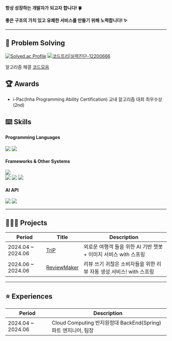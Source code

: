 
<!--
**haebyun/haebyun** is a ✨ _special_ ✨ repository because its `README.md` (this file) appears on your GitHub profile.

Here are some ideas to get you started:

- 🔭 I’m currently working on ...
- 🌱 I’m currently learning ...
- 👯 I’m looking to collaborate on ...
- 🤔 I’m looking for help with ...
- 💬 Ask me about ...
- 📫 How to reach me: ...
- 😄 Pronouns: ...
- ⚡ Fun fact: ...
-->

#### 항상 성장하는 개발자가 되고자 합니다! 🍀
#### 좋은 구조의 가치 있고 유쾌한 서비스를 만들기 위해 노력합니다! ✨

* * * 

## 🧩 Problem Solving 

[![Solved.ac Profile](http://mazassumnida.wtf/api/v2/generate_badge?boj=buynhg)](https://solved.ac/buynhg/)
[![코드트리|실력진단-12200666](https://banner.codetree.ai/v1/banner/12200666)](https://www.codetree.ai/profiles/12200666)

알고리즘 해결 [코드모음](https://github.com/haebyun/problem_solving)

## 🏆 Awards
* i-Pac(Inha Programming Ability Certification) 교내 알고리즘 대회 최우수상(2nd)

## ⌨️ Skills

#### Programming Languages
<p>
  <img src="https://img.shields.io/badge/C++-00599C?style=flat-square&logo=c%2B%2B&logoColor=white"> 
  <img src="https://img.shields.io/badge/JAVA-FF7800?style=flat-square&logo=&logoColor=white">
</p>

#### Frameworks & Other Systems 
<p>
  <img src="https://img.shields.io/badge/Spring boot-6DB33F?style=flat-square&logo=Spring%20Boot&logoColor=white">
  <br>
  <img src="https://img.shields.io/badge/MySQL-4479A1?style=flat-square&logo=MySQL&logoColor=white">
  <img src="https://img.shields.io/badge/PostgreSQL-4169E1?style=flat-square&logo=PostgreSQL&logoColor=white">
  <img src="https://img.shields.io/badge/Amazon DynamoDB-4053D6?style=flat-square&logo=AmazonDynamoDB&logoColor=white">
</p>

#### AI API
<p>
  <img src="https://img.shields.io/badge/openai-412991?style=flat-square&logo=openai&logoColor=white">
  <img src="https://img.shields.io/badge/gemini-8E75B2?style=flat-square&logo=googlegemini&logoColor=white">
</p>

* * *

## 🧑🏻‍💻 Projects

|Period|Title|Description|
|---|---|---|
|2024.04 ~ 2024.06|[TriP](https://github.com/inha-2024-cloud-computing/triP-ai-call-service)|외로운 여행객 들을 위한 AI 기반 챗봇 + 이미지 서비스 with 스프링|
|2024.06 ~ 2024.06|[ReviewMaker](https://github.com/haebyun/reviewMaker)|리뷰 쓰기 귀찮은 소비자들을 위한 리뷰 자동 생성 서비스! with 스프링|

* * *

## ⭐ Experiences 

|Period|Description|
|---|---|
|2024.04 ~ 2024.06|Cloud Computing 반지원정대 BackEnd(Spring) 파트 엔지니어, 팀장|
